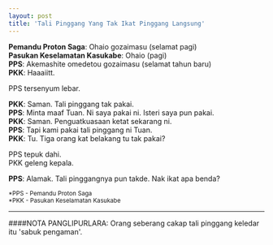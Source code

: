 ```yaml
---
layout: post
title: 'Tali Pinggang Yang Tak Ikat Pinggang Langsung'
---
```


**Pemandu Proton Saga**: Ohaio gozaimasu (selamat pagi)<br />
**Pasukan Keselamatan Kasukabe**: Ohaio (pagi)<br />
**PPS**: Akemashite omedetou gozaimasu (selamat tahun baru)<br />
**PKK**: Haaaiitt.<br />

PPS tersenyum lebar.<br />

**PKK**: Saman. Tali pinggang tak pakai.<br />
**PPS**: Minta maaf Tuan. Ni saya pakai ni. Isteri saya pun pakai.<br />
**PKK**: Saman. Penguatkuasaan ketat sekarang ni.<br />
**PPS**: Tapi kami pakai tali pinggang ni Tuan.<br />
**PKK**: Tu. Tiga orang kat belakang tu tak pakai?<br />

PPS tepuk dahi.<br />
PKK geleng kepala.<br />

**PPS**: Alamak. Tali pinggangnya pun takde. Nak ikat apa benda?<br />

<small>
*PPS - Pemandu Proton Saga<br />
*PKK - Pasukan Keselamatan Kasukabe<br />
</small>

---
####NOTA PANGLIPURLARA:
Orang seberang cakap tali pinggang keledar itu 'sabuk pengaman'.
